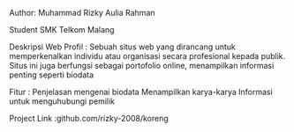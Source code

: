 Author: Muhammad Rizky Aulia Rahman

Student SMK Telkom Malang

Deskripsi Web Profil : Sebuah situs web yang dirancang untuk memperkenalkan individu atau organisasi secara profesional kepada publik. Situs ini juga berfungsi sebagai portofolio online, menampilkan informasi penting seperti biodata

Fitur :
Penjelasan mengenai biodata
Menampilkan karya-karya
Informasi untuk menguhubungi pemilik

Project Link :github.com/rizky-2008/koreng
